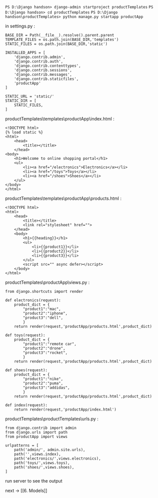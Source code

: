 
`PS D:\Django handson> django-admin startproject productTemplates`
`PS D:\Django handson> cd productTemplates`
`PS D:\Django handson\productTemplates> python manage.py startapp productApp` 

in settings.py :
```
BASE_DIR = Path(__file__).resolve().parent.parent
TEMPLATE_FILES = os.path.join(BASE_DIR,'templates')
STATIC_FILES = os.path.join(BASE_DIR,'static')

INSTALLED_APPS = [
    'django.contrib.admin',
    'django.contrib.auth',
    'django.contrib.contenttypes',
    'django.contrib.sessions',
    'django.contrib.messages',
    'django.contrib.staticfiles',
    'productApp'
]

STATIC_URL = 'static/'
STATIC_DIR = [
    STATIC_FILES,
]
```

productTemplates\templates\productApp\index.html :
```
<!DOCTYPE html>
{% load static %}
<html>
    <head>
        <title></title>
    </head>
<body>
    <h1>Welcome to online shopping portal</h1>
    <ul>
        <li><a href="/electronics">Electronics</a></li>
        <li><a href="/toys">Toys</a></li>
        <li><a href="/shoes">Shoes</a></li>
    </ul>
</body>
</html>
```

productTemplates\templates\productApp\products.html : 
```
<!DOCTYPE html>
<html>
    <head>
        <title></title>
        <link rel="stylesheet" href="">
    </head>
    <body>
        <h1>{{heading}}</h1>
        <ul>
            <li>{{product1}}</li>
            <li>{{product2}}</li>
            <li>{{product3}}</li>
        </ul>
        <script src="" async defer></script>
    </body>
</html>
```

productTemplates\productApp\views.py :
```
from django.shortcuts import render

def electronics(request):
    product_dict = {
        "product1":"mac",
        "product2":"iphone",
        "product3":"dell",
        }
    return render(request,'productApp/products.html',product_dict)

def toys(request):
    product_dict = {
        "product1":"remote car",
        "product2":"drone",
        "product3":"rocket",
        }
    return render(request,'productApp/products.html',product_dict)

def shoes(request):
    product_dict = {
        "product1":"nike",
        "product2":"puma",
        "product3":"addidas",
        }
    return render(request,'productApp/products.html',product_dict)

def index(request):
    return render(request,'productApp/index.html')
```

productTemplates\productTemplates\urls.py :
```
from django.contrib import admin
from django.urls import path
from productApp import views  

urlpatterns = [
    path('admin/', admin.site.urls),
    path('',views.index),
    path('electronics/',views.electronics),
    path('toys/',views.toys),
    path('shoes/',views.shoes),
]
```

run server to see the output

next -> [[6. Models]]